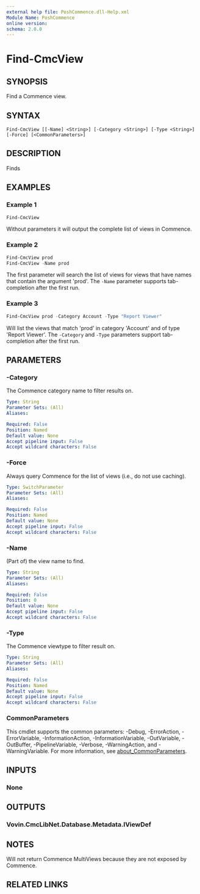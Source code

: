 ```yaml
---
external help file: PoshCommence.dll-Help.xml
Module Name: PoshCommence
online version:
schema: 2.0.0
---
```


# Find-CmcView

## SYNOPSIS
Find a Commence view.

## SYNTAX

```
Find-CmcView [[-Name] <String>] [-Category <String>] [-Type <String>] [-Force] [<CommonParameters>]
```

## DESCRIPTION
Finds 

## EXAMPLES

### Example 1
```powershell
Find-CmcView
```

Without parameters it will output the complete list of views in Commence.

### Example 2
```powershell
Find-CmcView prod
Find-CmcView -Name prod
```

The first parameter will search the list of views for views that have names that contain the argument 'prod'. The `-Name` parameter supports tab-completion after the first run.

### Example 3
```powershell
Find-CmcView prod -Category Account -Type "Report Viewer"
```

Will list the views that match 'prod' in category 'Account' and of type 'Report Viewer'. The `-Category` and `-Type` parameters support tab-completion after the first run.

## PARAMETERS

### -Category
The Commence category name to filter results on.

```yaml
Type: String
Parameter Sets: (All)
Aliases:

Required: False
Position: Named
Default value: None
Accept pipeline input: False
Accept wildcard characters: False
```

### -Force
Always query Commence for the list of views (i.e., do not use caching).

```yaml
Type: SwitchParameter
Parameter Sets: (All)
Aliases:

Required: False
Position: Named
Default value: None
Accept pipeline input: False
Accept wildcard characters: False
```

### -Name
(Part of) the view name to find.

```yaml
Type: String
Parameter Sets: (All)
Aliases:

Required: False
Position: 0
Default value: None
Accept pipeline input: False
Accept wildcard characters: False
```

### -Type
The Commence viewtype to filter result on.

```yaml
Type: String
Parameter Sets: (All)
Aliases:

Required: False
Position: Named
Default value: None
Accept pipeline input: False
Accept wildcard characters: False
```

### CommonParameters
This cmdlet supports the common parameters: -Debug, -ErrorAction, -ErrorVariable, -InformationAction, -InformationVariable, -OutVariable, -OutBuffer, -PipelineVariable, -Verbose, -WarningAction, and -WarningVariable. For more information, see [about_CommonParameters](http://go.microsoft.com/fwlink/?LinkID=113216).

## INPUTS

### None

## OUTPUTS

### Vovin.CmcLibNet.Database.Metadata.IViewDef
## NOTES
Will not return Commence MultiViews because they are not exposed by Commence.
## RELATED LINKS
